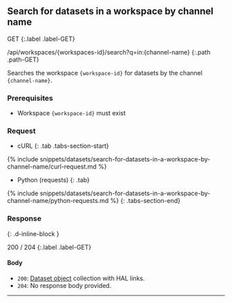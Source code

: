 ## Search for datasets in a workspace by channel name

GET
{:.label .label-GET}

/api/workspaces/{workspaces-id}/search?q=in:{channel-name}
{:.path .path-GET}

Searches the workspace `{workspace-id}` for datasets by the channel `{channel-name}`.

### Prerequisites
- Workspace `{workspace-id}` must exist

### Request

- cURL
{: .tab .tabs-section-start}

{% include snippets/datasets/search-for-datasets-in-a-workspace-by-channel-name/curl-request.md %}

- Python (requests)
{: .tab}

{% include snippets/datasets/search-for-datasets-in-a-workspace-by-channel-name/python-requests.md %}
{: .tabs-section-end}

### Response
{: .d-inline-block }

200 / 204
{:.label .label-GET}

#### Body
- `200`: [Dataset object](#dataset-object) collection with HAL links.
- `204`: No response body provided.

---
